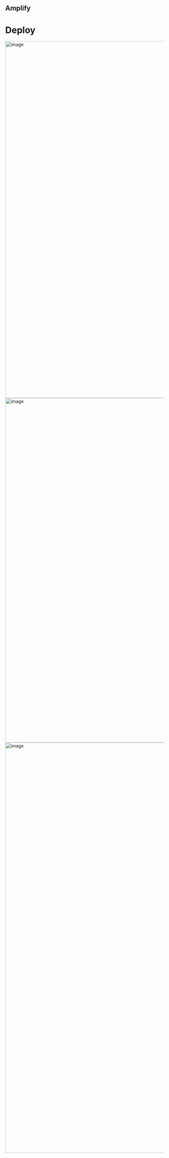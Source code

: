 ## Amplify

# Deploy
<img width="2949" height="1131" alt="image" src="https://github.com/user-attachments/assets/5fa2bc1a-4065-4ef9-99cb-85be1c3a768b" />  
<img width="2942" height="1092" alt="image" src="https://github.com/user-attachments/assets/5c54221b-8672-419a-a252-6229e354b38d" />  
<img width="2941" height="1301" alt="image" src="https://github.com/user-attachments/assets/bfabd95a-2b41-4adf-b6f3-402040cbed11" />


